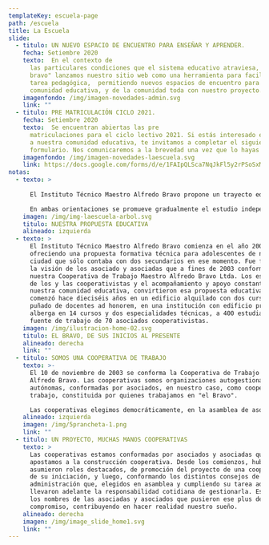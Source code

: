 ```yaml
---
templateKey: escuela-page
path: /escuela
title: La Escuela
slide:
  - titulo: UN NUEVO ESPACIO DE ENCUENTRO PARA ENSEÑAR Y APRENDER.
    fecha: Setiembre 2020
    texto:  En el contexto de
      las particulares condiciones que el sistema educativo atraviesa, desde "el
      bravo" lanzamos nuestro sitio web como una herramienta para facilitar la
      tarea pedagógica,  permitiendo nuevos espacios de encuentro para nuestra
      comunidad educativa, y de la comunidad toda con nuestro proyecto.
    imagenfondo: /img/imagen-novedades-admin.svg
    link: ""
  - titulo: PRE MATRICULACIÓN CICLO 2021.
    fecha: Setiembre 2020
    texto:  Se encuentran abiertas las pre
      matriculaciones para el ciclo lectivo 2021. Si estás interesado en sumarte
      a nuestra comunidad educativa, te invitamos a completar el siguiente
      formulario. Nos comunicaremos a la brevedad una vez que lo hayas enviado.
    imagenfondo: /img/imagen-novedades-laescuela.svg
    link: https://docs.google.com/forms/d/e/1FAIpQLSca7NqJkFl5y2rPSoSxMrPSD--57uBjpjUODdP4rXmy3Z_pKQ/viewform?vc=0&c=0&w=1&flr=0&gxids=7757
notas:
  - texto: >
      
      El Instituto Técnico Maestro Alfredo Bravo propone un trayecto educativo técnico de siete años de duración. Como unidad pedagógica y organizativa nuestra propuesta educativa está constituida por dos Ciclos, siendo el primero de ellos Básico (Primer Ciclo) de tres años de duración y el Segundo Ciclo, de cuatro años de duración, con dos orientaciones: Maestro Mayor de Obras (MMO) e Industria de Procesos (IP).

      En ambas orientaciones se promueve gradualmente el estudio independiente que contribuye al trabajo autogestivo como también se favorecen las prácticas colaborativas, cooperativas y solidarias. Se pone especial énfasis en la correspondencia y articulación teórico-práctica en aras al desarrollo y adquisición de capacidades específicas para el futuro desempeño del técnico
    imagen: /img/img-laescuela-arbol.svg
    titulo: NUESTRA PROPUESTA EDUCATIVA
    alineado: izquierda
  - texto: >
      El Instituto Técnico Maestro Alfredo Bravo comienza en el año 2004
      ofreciendo una propuesta formativa técnica para adolescentes de nuestra
      ciudad que sólo contaba con dos secundarios en ese momento. Fue fruto de
      la visión de los asociado y asociadas que a fines de 2003 conformaron
      nuestra Cooperativa de Trabajo Maestro Alfredo Bravo Ltda. Los esfuerzos
      de los y las cooperativistas y el acompañamiento y apoyo constante de la
      nuestra comunidad educativa, convirtieron esa propuesta educativa que
      comenzó hace dieciséis años en un edificio alquilado con dos cursos y un
      puñado de docentes ad honorem, en una institución con edificio propio que
      alberga en 14 cursos y dos especialidades técnicas, a 400 estudiantes y es
      fuente de trabajo de 70 asociados cooperativistas.
    imagen: /img/ilustracion-home-02.svg
    titulo: EL BRAVO, DE SUS INICIOS AL PRESENTE
    alineado: derecha
    link: ""
  - titulo: SOMOS UNA COOPERATIVA DE TRABAJO
    texto: >-
      El 10 de noviembre de 2003 se conforma la Cooperativa de Trabajo Maestro
      Alfredo Bravo. Las cooperativas somos organizaciones autogestionadas y
      autónomas, conformadas por asociados, en nuestro caso, como cooperativa de
      trabajo, constituida por quienes trabajamos en "el Bravo".

      Las cooperativas elegimos democráticamente, en la asamblea de asociados, el órgano máximo de decisión de nuestra organización, un consejo de administración que se ocupa de la gestión de la Cooperativa y de las decisiones cotidianas que la llevan adelante. Las cooperativas están regidas por los valores cooperativos: ayuda mutua, igualdad, equidad, responsabilidad, democracia y solidaridad. Fue a través de ellos que nuestra Cooperativa logró en estos casi dieciséis años de vida, concretar su proyecto educativo de una escuela técnica de nivel medio y del edificio propio. Hoy seguimos proyectando nuevas ideas con el fin de ofrecerle a la comunidad nuevos espacios educativos y de formación técnica.
    alineado: izquierda
    imagen: /img/5prancheta-1.png
    link: ""
  - titulo: UN PROYECTO, MUCHAS MANOS COOPERATIVAS
    texto: >
      Las cooperativas estamos conformadas por asociados y asociadas que
      apostamos a la construcción cooperativa. Desde los comienzos, hubo quienes
      asumieron roles destacados, de promoción del proyecto de una cooperativa y
      de su iniciación, y luego, conformando los distintos consejos de
      administración que, elegidos en asamblea y cumpliendo su tarea ad honorem,
      llevaron adelante la responsabilidad cotidiana de gestionarla. Estos son
      los nombres de las asociadas y asociados que pusieron ese plus de
      compromiso, contribuyendo en hacer realidad nuestro sueño.
    alineado: derecha
    imagen: /img/image_slide_home1.svg
    link: ""
---
```

